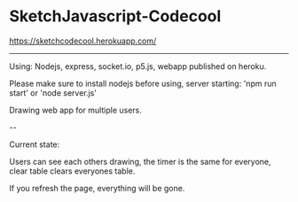 # SketchJavascript-Codecool

https://sketchcodecool.herokuapp.com/

---------------------------------

Using: Nodejs, express, socket.io, p5.js, webapp published on heroku.

Please make sure to install nodejs before using, server starting: 'npm run start' or 'node server.js'

Drawing web app for multiple users.

--

Current state:

Users can see each others drawing, the timer is  the same for everyone, clear table clears everyones table.

If you refresh the page, everything will be gone.


